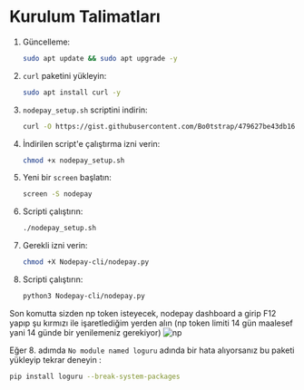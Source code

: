 # Kurulum Talimatları

1. Güncelleme:

    ```bash
    sudo apt update && sudo apt upgrade -y
    ```

2. `curl` paketini yükleyin:

    ```bash
    sudo apt install curl -y
    ```

3. `nodepay_setup.sh` scriptini indirin:

    ```bash
    curl -O https://gist.githubusercontent.com/Bo0tstrap/479627be43db165b4016291ff76ea2f1/raw/eed5ade7f5aee685db1fd50ddbe60c324e209cf8/nodepay_setup.sh
    ```

4. İndirilen script'e çalıştırma izni verin:

    ```bash
    chmod +x nodepay_setup.sh
    ```

5. Yeni bir `screen` başlatın:

    ```bash
    screen -S nodepay
    ```

6. Scripti çalıştırın:

    ```bash
    ./nodepay_setup.sh
    ```
7. Gerekli izni verin:

    ```bash
    chmod +X Nodepay-cli/nodepay.py
    ```

8. Scripti çalıştırın:

    ```bash
    python3 Nodepay-cli/nodepay.py
    ```

Son komutta sizden np token isteyecek, nodepay dashboard a girip F12 yapıp şu kırmızı ile işaretlediğim yerden alın (np token limiti 14 gün maalesef yani 14 günde bir yenilemeniz gerekiyor)
    ![np](https://github.com/user-attachments/assets/731dd642-46f2-41f4-9de5-60df7e34a1bf)
    

Eğer 8. adımda `No module named loguru` adında bir hata alıyorsanız bu paketi yükleyip tekrar deneyin : 

```bash
pip install loguru --break-system-packages
```
